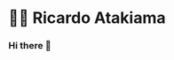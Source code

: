# :man_technologist: Ricardo Atakiama 

### Hi there 👋

<!--
**Naneshoru/Naneshoru** is a ✨ _special_ ✨ repository because its `README.md` (this file) appears on your GitHub profile.


- 🔭 I’m currently working on ...
  Learning shortcuts

- 🌱 I’m currently learning ...
  Python
  
- 👯 I’m looking to collaborate on ...
  Angular framework projects

- 💬 Ask me about ...
  How I contributed for a school project to create a Homestay webpage
  The repository: https://github.com/Room4You-BSI
  The page: http://dev-room4you.frontend.s3-website.us-east-2.amazonaws.com/home

- 📫 How to reach me: ...
  Send me an e-mail at atakiama@usp.br or whatsapp (16)99464-3295

- ⚡ Fun fact: ...
“You have power over your mind - not outside events" Marco Aurélio
-->
